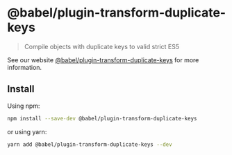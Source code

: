 # @babel/plugin-transform-duplicate-keys

> Compile objects with duplicate keys to valid strict ES5

See our website [@babel/plugin-transform-duplicate-keys](https://babeljs.io/docs/en/next/babel-plugin-transform-duplicate-keys.html) for more information.

## Install

Using npm:

```bash
npm install --save-dev @babel/plugin-transform-duplicate-keys
```

or using yarn:

```bash
yarn add @babel/plugin-transform-duplicate-keys --dev
```

